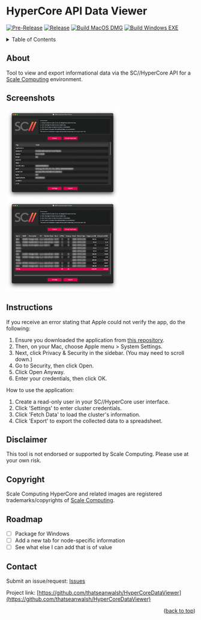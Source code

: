<a id="readme-top"></a>
# HyperCore API Data Viewer
[![Pre-Release](https://img.shields.io/github/v/release/thatseanwalsh/HyperCoreDataViewer?filter=*-beta&display_name=release&style=for-the-badge&label=PRE-RELEASE)](https://github.com/thatseanwalsh/HyperCoreDataViewer/releases/)
[![Release](https://img.shields.io/github/v/release/thatseanwalsh/hypercoredataviewer.svg?style=for-the-badge)](https://github.com/thatseanwalsh/HyperCoreDataViewer/releases/latest)
[![Build MacOS DMG](https://img.shields.io/github/actions/workflow/status/thatseanwalsh/hypercoredataviewer/build-macos.yml?style=for-the-badge&label=mac%20build)](https://github.com/thatseanwalsh/HyperCoreDataViewer/actions/workflows/build-macos.yml)
[![Build Windows EXE](https://img.shields.io/github/actions/workflow/status/thatseanwalsh/hypercoredataviewer/build-windows.yml?style=for-the-badge&label=win%20build)](https://github.com/thatseanwalsh/HyperCoreDataViewer/actions/workflows/build-windows.yml)

<!-- TABLE OF CONTENTS -->
<details>
  <summary>Table of Contents</summary>
  <ol>
    <li><a href="#about">About The Project</a></li>
    <li><a href="#about">Screenshots</a></li>
    <li><a href="#instructions">Instructions</a></li>
    <li><a href="#disclaimer">Disclaimer</a></li>
    <li><a href="#disclaimer">Copyright</a></li>
    <li><a href="#roadmap">Roadmap</a></li>
    <li><a href="#contact">Contact</a></li>
  </ol>
</details>

<!-- ABOUT -->
## About
Tool to view and export informational data via the SC//HyperCore API for a [Scale Computing](https://www.scalecomputing.com) environment.

<!-- SCREENSHOTS -->
## Screenshots
<img src=".github/images/cluster-view.png" width="300" /> <img src=".github/images/vm-view.png" width="300"/>

<!-- INSTRUCTIONS -->
## Instructions
If you receive an error stating that Apple could not verify the app, do the following:
1. Ensure you downloaded the application from [this repository](https://github.com/thatseanwalsh/HyperCoreDataViewer/releases).
2. Then, on your Mac, choose Apple menu  > System Settings.
3. Next, click Privacy & Security in the sidebar. (You may need to scroll down.)
4. Go to Security, then click Open.
5. Click Open Anyway.
6. Enter your credentials, then click OK.

How to use the application:
1. Create a read-only user in your SC//HyperCore user interface.
2. Click 'Settings' to enter cluster credentials.
3. Click 'Fetch Data' to load the cluster's information.
4. Click 'Export' to export the collected data to a spreadsheet.

<!-- DISCLAIMER -->
## Disclaimer
This tool is not endorsed or supported by Scale Computing. Please use at your own risk.

<!-- COPYRIGHT -->
## Copyright
Scale Computing HyperCore and related images are registered trademarks/copyrights of [Scale Computing](https://www.scalecomputing.com/).

<!-- ROADMAP -->
## Roadmap
- [ ] Package for Windows
- [ ] Add a new tab for node-specific information
- [ ] See what else I can add that is of value

<!-- CONTACT -->
## Contact
Submit an issue/request: [Issues](https://github.com/thatseanwalsh/HyperCoreDataViewer/issues)

Project link: [https://github.com/thatseanwalsh/HyperCoreDataViewer](https://github.com/thatseanwalsh/HyperCoreDataViewer)

<p align="right">(<a href="#readme-top">back to top</a>)</p>
